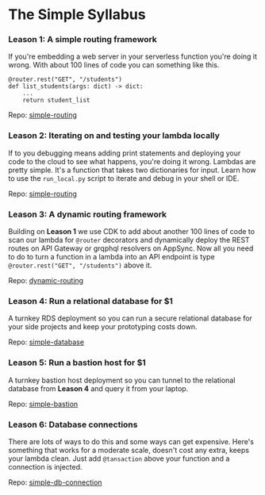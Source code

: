 # The Simple Syllabus
 
### Leason 1: A simple routing framework
If you're embedding a web server in your serverless function you're doing it wrong. With about 100 lines of code you
can something like this.
```
@router.rest("GET", "/students")
def list_students(args: dict) -> dict:
    ...
    return student_list
```

Repo: [simple-routing](https://github.com/SimpleServerless/simple-routing)

### Leason 2: Iterating on and testing your lambda locally
If to you debugging means adding print statements and deploying your code to the cloud to see what happens, you're doing
it wrong. Lambdas are pretty simple. It's a function that takes two dictionaries for input. Learn how to use the 
`run_local.py` script to iterate and debug in your shell or IDE.

Repo: [simple-routing](https://github.com/SimpleServerless/simple-routing)

### Leason 3: A dynamic routing framework
Building on **Leason 1** we use CDK to add about another 100 lines of code to scan our lambda for `@router` decorators
and dynamically deploy the REST routes on API Gateway or grqphql resolvers on AppSync. Now all you need to do to
turn a function in a lambda into an API endpoint is type `@router.rest("GET", "/students")` above it.

Repo: [dynamic-routing](https://github.com/SimpleServerless/dynamic-routing)

### Leason 4: Run a relational database for $1
A turnkey RDS deployment so you can run a secure relational database for your side projects and keep your 
prototyping costs down.

Repo: [simple-database](https://github.com/SimpleServerless/simple-database)


### Leason 5: Run a bastion host for $1
A turnkey bastion host deployment so you can tunnel to the relational database from **Leason 4** and query it from your laptop.

Repo: [simple-bastion](https://github.com/SimpleServerless/simple-bastion)


### Leason 6: Database connections
There are lots of ways to do this and some ways can get expensive. Here's something that works for a moderate scale, doesn't
cost any extra, keeps your lambda clean. Just add `@tansaction` above your function and a connection is injected.

Repo: [simple-db-connection](https://github.com/SimpleServerless/simple-db-connection)

